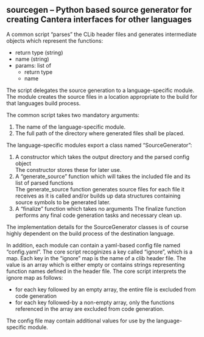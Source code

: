## sourcegen – Python based source generator for creating Cantera interfaces for other languages

A common script “parses” the CLib header files and generates intermediate objects which represent the functions:
* return type (string)
* name (string)
* params: list of
    * return type
    * name

The script delegates the source generation to a language-specific module. The module creates the source files in a location appropriate to the build for that languages build process.

The common script takes two mandatory arguments:
1. The name of the language-specific module.
1. The full path of the directory where generated files shall be placed.

The language-specific modules export a class named “SourceGenerator”:
1. A constructor which takes the output directory and the parsed config object\
    The constructor stores these for later use.
1. A “generate_source” function which will takes the included file and its list of parsed functions\
    The generate_source function generates source files for each file it receives as it is called
    and/or builds up data structures containing source symbols to be generated later.
1. A “finalize” function which takes no arguments
    The finalize function performs any final code generation tasks and necessary clean up.

The implementation details for the SourceGenerator classes is of course highly dependent on the build process of the destination language.

In addition, each module can contain a yaml-based config file named “config.yaml”. The core script recoginizes a key called “ignore”, which is a map. Each key in the “ignore” map is the name of a clib header file. The value is an array which is either empty or contains strings representing function names defined in the header file. The core script interprets the ignore map as follows:
* for each key followed by an empty array, the entire file is excluded from code generation
* for each key followed-by a non-empty array, only the functions referenced in the array are excluded from code generation.

The config file may contain additional values for use by the language-specific module.
